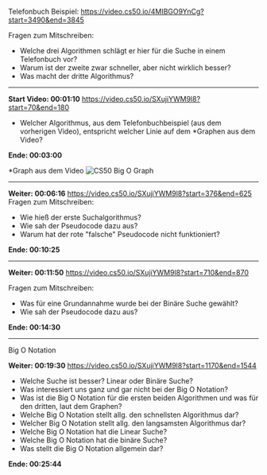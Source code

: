 
Telefonbuch Beispiel: https://video.cs50.io/4MIBGO9YnCg?start=3490&end=3845

Fragen zum Mitschreiben:
- Welche drei Algorithmen schlägt er hier für die Suche in einem Telefonbuch vor?
- Warum ist der zweite zwar schneller, aber nicht wirklich besser?
- Was macht der dritte Algorithmus?

---

**Start Video: 00:01:10** https://video.cs50.io/SXujiYWM9l8?start=70&end=180

- Welcher Algorithmus, aus dem Telefonbuchbeispiel (aus dem vorherigen Video), entspricht welcher Linie auf dem \*Graphen aus dem Video? 

**Ende: 00:03:00**


\*Graph aus dem Video
![CS50 Big O Graph](https://lh4.googleusercontent.com/t2gMDi000lfuZhL6bhDoD1GiFkgAhB0C5V4YmCrl3yq7Y1mWzbvFuy14hmlOvtQ2ygJGLBUua4Up8dRHGXE_-yUMN9vu5plL_FtE41-GyI0K2x7UtK1TIzeWksbpUKk_Nxe_KCyNCfYuQiOekRDD0fAutg=s2048)



---

**Weiter: 00:06:16** https://video.cs50.io/SXujiYWM9l8?start=376&end=625
Fragen zum Mitschreiben:
- Wie hieß der erste Suchalgorithmus?
- Wie sah der Pseudocode dazu aus?
- Warum hat der rote "falsche" Pseudocode nicht funktioniert?

**Ende: 00:10:25**

---

**Weiter: 00:11:50** https://video.cs50.io/SXujiYWM9l8?start=710&end=870

Fragen zum Mitschreiben:
- Was für eine Grundannahme wurde bei der Binäre Suche gewählt?
- Wie sah der Pseudocode dazu aus?

**Ende: 00:14:30**

---

Big O Notation

**Weiter: 00:19:30** https://video.cs50.io/SXujiYWM9l8?start=1170&end=1544

- Welche Suche ist besser? Linear oder Binäre Suche?
- Was interessiert uns ganz und gar nicht bei der Big O Notation?
- Was ist die Big O Notation für die ersten beiden Algorithmen und was für den dritten, laut dem Graphen?
- Welche Big O Notation stellt allg. den schnellsten Algorithmus dar?
- Welcher Big O Notation stellt allg. den langsamsten Algorithmus dar?
- Welche Big O Notation hat die Linear Suche?
- Welche Big O Notation hat die binäre Suche?
- Was stellt die Big O Notation allgemein dar?

**Ende: 00:25:44**